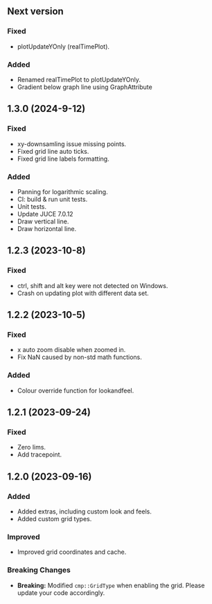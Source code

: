 ## Next version

### Fixed
- plotUpdateYOnly (realTimePlot).

### Added
- Renamed realTimePlot to plotUpdateYOnly.
- Gradient below graph line using GraphAttribute

## 1.3.0 (2024-9-12)

### Fixed
- xy-downsamling issue missing points.
- Fixed grid line auto ticks.
- Fixed grid line labels formatting.

### Added
- Panning for logarithmic scaling.
- CI: build & run unit tests.
- Unit tests.
- Update JUCE 7.0.12
- Draw vertical line.
- Draw horizontal line.

## 1.2.3 (2023-10-8)

### Fixed
- ctrl, shift and alt key were not detected on Windows.
- Crash on updating plot with different data set.

## 1.2.2 (2023-10-5)

### Fixed
- x auto zoom disable when zoomed in.
- Fix NaN caused by non-std math functions.

### Added
- Colour override function for lookandfeel.

## 1.2.1 (2023-09-24)

### Fixed
- Zero lims.
- Add tracepoint.

## 1.2.0 (2023-09-16)

### Added
- Added extras, including custom look and feels.
- Added custom grid types.

### Improved
- Improved grid coordinates and cache.

### Breaking Changes
- **Breaking:** Modified `cmp::GridType` when enabling the grid. Please update your code accordingly.
